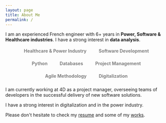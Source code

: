 ```yaml
---
layout: page
title: About Me
permalink: /
---
```


I am an experienced French engineer with 6+ years in **Power, Software & Healthcare industries**. I have a strong interest in **data analysis**.

<style>
  .tag {
    display: inline-block;
    padding: 6px 12px;
    margin: 5px;
    border-radius: 20px;
    font-weight: bold;
    color: gray;
  }
</style>

<div style="text-align: center; margin-top: -1.5%;">
  <span class="tag" style="background-color: #{{RANDOM_COLOR_1}};">Healthcare & Power Industry</span>
  <span class="tag" style="background-color: #{{RANDOM_COLOR_2}};">Software Development</span>
  <span class="tag" style="background-color: #{{RANDOM_COLOR_3}};">Python</span>
  <span class="tag" style="background-color: #{{RANDOM_COLOR_4}};">Databases</span>
  <span class="tag" style="background-color: #{{RANDOM_COLOR_5}};">Project Management</span>
  <span class="tag" style="background-color: #{{RANDOM_COLOR_6}};">Agile Methodology</span>
  <span class="tag" style="background-color: #{{RANDOM_COLOR_7}};">Digitalization</span>
</div>

I am currently working at 4D as a project manager, overseeing teams of developers in the successful delivery of new software solutions. 

I have a strong interest in digitalization and in the power industry. 

Please don't hesitate to check my [resume](https://www.yvesmarieplard.fr/resume) and some of my [works](https://www.yvesmarieplard.fr/works).

